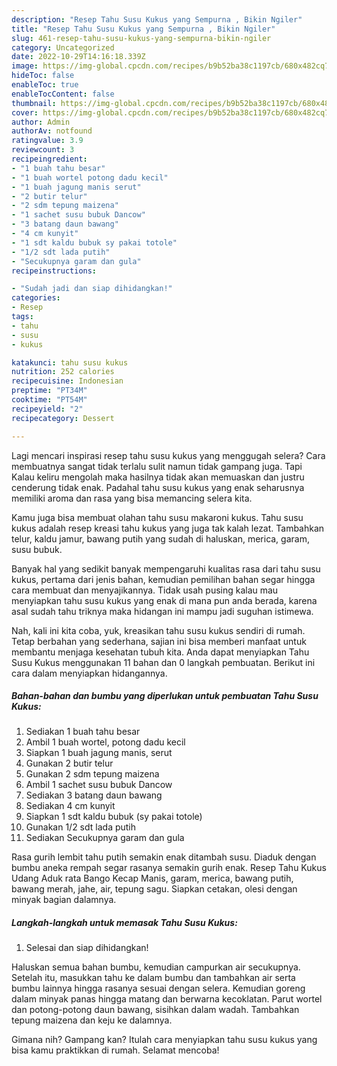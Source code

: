 ```yaml
---
description: "Resep Tahu Susu Kukus yang Sempurna , Bikin Ngiler"
title: "Resep Tahu Susu Kukus yang Sempurna , Bikin Ngiler"
slug: 461-resep-tahu-susu-kukus-yang-sempurna-bikin-ngiler
category: Uncategorized
date: 2022-10-29T14:16:18.339Z
image: https://img-global.cpcdn.com/recipes/b9b52ba38c1197cb/680x482cq70/tahu-susu-kukus-foto-resep-utama.jpg
hideToc: false
enableToc: true
enableTocContent: false
thumbnail: https://img-global.cpcdn.com/recipes/b9b52ba38c1197cb/680x482cq70/tahu-susu-kukus-foto-resep-utama.jpg
cover: https://img-global.cpcdn.com/recipes/b9b52ba38c1197cb/680x482cq70/tahu-susu-kukus-foto-resep-utama.jpg
author: Admin
authorAv: notfound
ratingvalue: 3.9
reviewcount: 3
recipeingredient:
- "1 buah tahu besar"
- "1 buah wortel potong dadu kecil"
- "1 buah jagung manis serut"
- "2 butir telur"
- "2 sdm tepung maizena"
- "1 sachet susu bubuk Dancow"
- "3 batang daun bawang"
- "4 cm kunyit"
- "1 sdt kaldu bubuk sy pakai totole"
- "1/2 sdt lada putih"
- "Secukupnya garam dan gula"
recipeinstructions:

- "Sudah jadi dan siap dihidangkan!"
categories:
- Resep
tags:
- tahu
- susu
- kukus

katakunci: tahu susu kukus 
nutrition: 252 calories
recipecuisine: Indonesian
preptime: "PT34M"
cooktime: "PT54M"
recipeyield: "2"
recipecategory: Dessert

---
```



Lagi mencari inspirasi resep tahu susu kukus yang menggugah selera? Cara membuatnya sangat tidak terlalu sulit namun tidak gampang juga. Tapi Kalau keliru mengolah maka hasilnya tidak akan memuaskan dan justru cenderung tidak enak. Padahal tahu susu kukus yang enak seharusnya memiliki aroma dan rasa yang bisa memancing selera kita.


Kamu juga bisa membuat olahan tahu susu makaroni kukus. Tahu susu kukus adalah resep kreasi tahu kukus yang juga tak kalah lezat. Tambahkan telur, kaldu jamur, bawang putih yang sudah di haluskan, merica, garam, susu bubuk.

Banyak hal yang sedikit banyak mempengaruhi kualitas rasa dari tahu susu kukus, pertama dari jenis bahan, kemudian pemilihan bahan segar hingga cara membuat dan menyajikannya. Tidak usah pusing kalau mau menyiapkan tahu susu kukus yang enak di mana pun anda berada, karena asal sudah tahu triknya maka hidangan ini mampu jadi suguhan istimewa.


Nah, kali ini kita coba, yuk, kreasikan tahu susu kukus sendiri di rumah. Tetap berbahan yang sederhana, sajian ini bisa memberi manfaat untuk membantu menjaga kesehatan tubuh kita. Anda dapat menyiapkan Tahu Susu Kukus menggunakan 11 bahan dan 0 langkah pembuatan. Berikut ini cara dalam menyiapkan hidangannya.

<!--inarticleads1-->

##### Bahan-bahan dan bumbu yang diperlukan untuk pembuatan Tahu Susu Kukus:

1. Sediakan 1 buah tahu besar
1. Ambil 1 buah wortel, potong dadu kecil
1. Siapkan 1 buah jagung manis, serut
1. Gunakan 2 butir telur
1. Gunakan 2 sdm tepung maizena
1. Ambil 1 sachet susu bubuk Dancow
1. Sediakan 3 batang daun bawang
1. Sediakan 4 cm kunyit
1. Siapkan 1 sdt kaldu bubuk (sy pakai totole)
1. Gunakan 1/2 sdt lada putih
1. Sediakan Secukupnya garam dan gula


Rasa gurih lembit tahu putih semakin enak ditambah susu. Diaduk dengan bumbu aneka rempah segar rasanya semakin gurih enak. Resep Tahu Kukus Udang Aduk rata Bango Kecap Manis, garam, merica, bawang putih, bawang merah, jahe, air, tepung sagu. Siapkan cetakan, olesi dengan minyak bagian dalamnya. 

<!--inarticleads2-->

##### Langkah-langkah untuk memasak Tahu Susu Kukus:


1. Selesai dan siap dihidangkan!

Haluskan semua bahan bumbu, kemudian campurkan air secukupnya. Setelah itu, masukkan tahu ke dalam bumbu dan tambahkan air serta bumbu lainnya hingga rasanya sesuai dengan selera. Kemudian goreng dalam minyak panas hingga matang dan berwarna kecoklatan. Parut wortel dan potong-potong daun bawang, sisihkan dalam wadah. Tambahkan tepung maizena dan keju ke dalamnya. 

Gimana nih? Gampang kan? Itulah cara menyiapkan tahu susu kukus yang bisa kamu praktikkan di rumah. Selamat mencoba!
